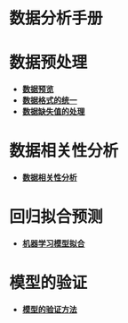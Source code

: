 # 数据分析手册

# 数据预处理

- **[数据预览](https://github.com/baibairui/stock_pridict/blob/9d0149644e315707a38f612fffee2795210699cf/asset/%E6%95%B0%E6%8D%AE%E9%A2%84%E8%A7%88.md)**
- **[数据格式的统一](https://github.com/baibairui/stock_pridict/blob/9d0149644e315707a38f612fffee2795210699cf/asset/%E6%95%B0%E6%8D%AE%E6%A0%BC%E5%BC%8F%E7%BB%9F%E4%B8%80.md)**
- **[数据缺失值的处理](https://github.com/baibairui/stock_pridict/blob/9d0149644e315707a38f612fffee2795210699cf/asset/%E7%BC%BA%E5%A4%B1%E5%80%BC%E7%9A%84%E5%A4%84%E7%90%86.md)**

# 数据相关性分析

- **[数据相关性分析](https://github.com/baibairui/stock_pridict/blob/d8863f2a4d6474316820f75676ebaaaa1fbb62fd/asset/%E6%95%B0%E6%8D%AE%E7%9B%B8%E5%85%B3%E6%80%A7%E5%88%86%E6%9E%90.md)**

# 回归拟合预测

- **[机器学习模型拟合](https://github.com/baibairui/stock_pridict/blob/a64282441424bd976fd78a12de351220390f3675/asset/%E5%9B%9E%E5%BD%92%E6%8B%9F%E5%90%88%E9%A2%84%E6%B5%8B.md)**

# 模型的验证

- **[模型的验证方法]()**